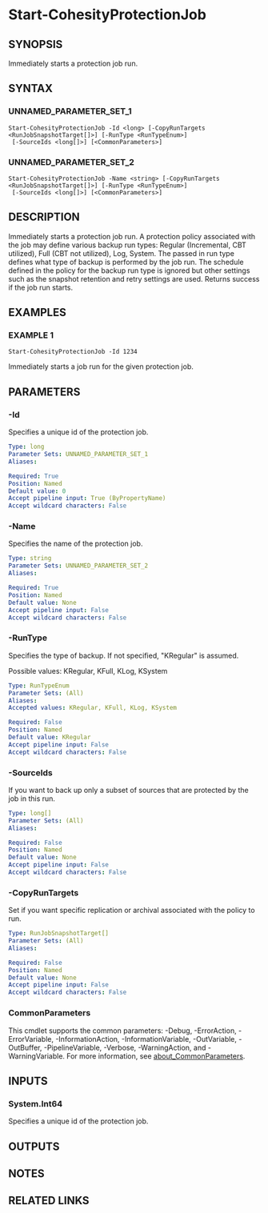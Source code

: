 # Start-CohesityProtectionJob

## SYNOPSIS
Immediately starts a protection job run.

## SYNTAX

### UNNAMED_PARAMETER_SET_1
```
Start-CohesityProtectionJob -Id <long> [-CopyRunTargets <RunJobSnapshotTarget[]>] [-RunType <RunTypeEnum>]
 [-SourceIds <long[]>] [<CommonParameters>]
```

### UNNAMED_PARAMETER_SET_2
```
Start-CohesityProtectionJob -Name <string> [-CopyRunTargets <RunJobSnapshotTarget[]>] [-RunType <RunTypeEnum>]
 [-SourceIds <long[]>] [<CommonParameters>]
```

## DESCRIPTION
Immediately starts a protection job run.
A protection policy associated with the job may define various backup run types: Regular (Incremental, CBT utilized), Full (CBT not utilized), Log, System.
The passed in run type defines what type of backup is performed by the job run.
The schedule defined in the policy for the backup run type is ignored but other settings such as the snapshot retention and retry settings are used.
Returns success if the job run starts.

## EXAMPLES

### EXAMPLE 1
```
Start-CohesityProtectionJob -Id 1234
```

Immediately starts a job run for the given protection job.

## PARAMETERS

### -Id
Specifies a unique id of the protection job.

```yaml
Type: long
Parameter Sets: UNNAMED_PARAMETER_SET_1
Aliases:

Required: True
Position: Named
Default value: 0
Accept pipeline input: True (ByPropertyName)
Accept wildcard characters: False
```

### -Name
Specifies the name of the protection job.

```yaml
Type: string
Parameter Sets: UNNAMED_PARAMETER_SET_2
Aliases:

Required: True
Position: Named
Default value: None
Accept pipeline input: False
Accept wildcard characters: False
```

### -RunType
Specifies the type of backup.
If not specified, "KRegular" is assumed.

Possible values: KRegular, KFull, KLog, KSystem

```yaml
Type: RunTypeEnum
Parameter Sets: (All)
Aliases:
Accepted values: KRegular, KFull, KLog, KSystem

Required: False
Position: Named
Default value: KRegular
Accept pipeline input: False
Accept wildcard characters: False
```

### -SourceIds
If you want to back up only a subset of sources that are protected by the job in this run.

```yaml
Type: long[]
Parameter Sets: (All)
Aliases:

Required: False
Position: Named
Default value: None
Accept pipeline input: False
Accept wildcard characters: False
```

### -CopyRunTargets
Set if you want specific replication or archival associated with the policy to run.

```yaml
Type: RunJobSnapshotTarget[]
Parameter Sets: (All)
Aliases:

Required: False
Position: Named
Default value: None
Accept pipeline input: False
Accept wildcard characters: False
```

### CommonParameters
This cmdlet supports the common parameters: -Debug, -ErrorAction, -ErrorVariable, -InformationAction, -InformationVariable, -OutVariable, -OutBuffer, -PipelineVariable, -Verbose, -WarningAction, and -WarningVariable. For more information, see [about_CommonParameters](http://go.microsoft.com/fwlink/?LinkID=113216).

## INPUTS

### System.Int64
Specifies a unique id of the protection job.

## OUTPUTS

## NOTES

## RELATED LINKS

